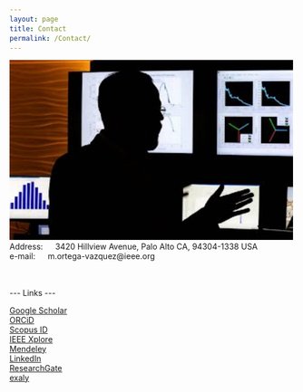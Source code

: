 ```yaml
---
layout: page
title: Contact
permalink: /Contact/
---
```


<!-- <center> -->
<img src="/Files/Ortega-Vazquez_CEI_2.jpg" alt="" class="center" width="500">
<!-- </center> -->


<br>
Address: &emsp; 3420 Hillview Avenue, Palo Alto CA, 94304-1338 USA
<br>
e-mail: &emsp; m.ortega-vazquez@ieee.org
<br>
<br>
<br>

--- Links ---

[Google Scholar](https://scholar.google.com/citations?user=N59nVKwAAAAJ&hl=en) <br>
[ORCiD](http://orcid.org/0000-0002-7601-4455) <br>
[Scopus ID](https://www.scopus.com/authid/detail.uri?authorId=14919910200) <br>
[IEEE Xplore](https://ieeexplore.ieee.org/author/38272579300) <br>
[Mendeley](https://www.mendeley.com/authors/14919910200/) <br>
[LinkedIn](https://www.linkedin.com/in/miguel-a-ortega-vazquez/)  <br>
[ResearchGate](https://www.researchgate.net/profile/Miguel_Ortega-Vazquez)  <br>
[exaly](https://exaly.com/author/6033054/miguel-a-ortega-vazquez/) <br>

